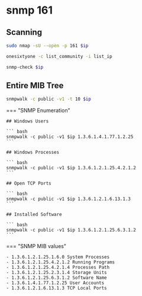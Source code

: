 # snmp 161

## Scanning

``` bash
sudo nmap -sU --open -p 161 $ip
```

``` bash
onesixtyone -c list_community -i list_ip
```

``` bash
snmp-check $ip
```

## Entire MIB Tree

``` bash
snmpwalk -c public -v1 -t 10 $ip
```

=== "SNMP Enumeration"

	## Windows Users

	``` bash
	snmpwalk -c public -v1 $ip 1.3.6.1.4.1.77.1.2.25
	```

	## Windows Processes

	``` bash
	snmpwalk -c public -v1 $ip 1.3.6.1.2.1.25.4.2.1.2
	```

	## Open TCP Ports

	``` bash
	snmpwalk -c public -v1 $ip 1.3.6.1.2.1.6.13.1.3
	```

	## Installed Software

	``` bash
	snmpwalk -c public -v1 $ip 1.3.6.1.2.1.25.6.3.1.2
	```

=== "SNMP MIB values"

	- 1.3.6.1.2.1.25.1.6.0 System Processes
	- 1.3.6.1.2.1.25.4.2.1.2 Running Programs
	- 1.3.6.1.2.1.25.4.2.1.4 Processes Path
	- 1.3.6.1.2.1.25.2.3.1.4 Storage Units
	- 1.3.6.1.2.1.25.6.3.1.2 Software Name
	- 1.3.6.1.4.1.77.1.2.25 User Accounts
	- 1.3.6.1.2.1.6.13.1.3 TCP Local Ports